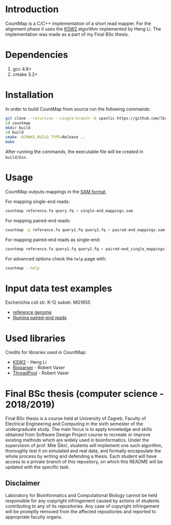 # Introduction

CountMap is a C/C++ implementation of a short read mapper. For the alignment phase it uses the [KSW2][ksw2] algorithm implemented by Heng Li. The implementation was made as a part of my Final BSc thesis.

# Dependencies

1. gcc 4.8+
2. cmake 3.2+

# Installation

In order to build CountMap from source run the following commands:

```bash
git clone --recursive --single-branch -b spavlic https://github.com/lbcb-edu/BSc-thesis-18-19.git countmap
cd countmap
mkdir build
cd build
cmake -DCMAKE_BUILD_TYPE=Release ..
make
```

After running the commands, the executable file will be created in `build/bin`.

# Usage

CountMap outputs mappings in the [SAM format][sam].

For mapping single-end reads:
```bash 
countmap reference.fa query.fq > single-end_mappings.sam
```

For mapping paired-end reads:
```bash
countmap -p reference.fa query1.fq query2.fq > paired-end_mappings.sam
```

For mapping paired-end reads as single-end:
```bash
countmap reference.fa query1.fq query2.fq > paired-end_single_mappings.sam
```

For advanced options check the `help` page with:
```bash
countmap --help
```

# Input data test examples

Escherichia coli str. K-12 substr. MG1655
  - [reference genome][ref]
  - [Illumina paired-end reads][reads]

# Used libraries

Credits for libraries used in CountMap:

  - [KSW2][ksw2] - Heng Li
  - [Bioparser][bp] - Robert Vaser
  - [ThreadPool][tp] - Robert Vaser

# Final BSc thesis (computer science - 2018/2019)

Final BSc thesis is a course held at University of Zagreb, Faculty of Electrical Engineering and Computing in the sixth semester of the undergraduate study. The main focus is to apply knowledge and skills obtained from Software Design Project course to recreate or improve existing methods which are widely used in bioinformatics. Under the supervision of prof. Mile Šikić, students will implement one such algorithm, thoroughly test it on simulated and real data, and formally encapsulate the whole process by writing and defending a thesis. Each student will have access to a private branch of this repository, on which this README will be updated with the specific task.

## Disclaimer

Laboratory for Bioinformatics and Computational Biology cannot be held responsible for any copyright infringement caused by actions of students contributing to any of its repositories. Any case of copyright infringement will be promptly removed from the affected repositories and reported to appropriate faculty organs.

[ksw2]: https://github.com/lh3/ksw2
[sam]: https://samtools.github.io/hts-specs/SAMv1.pdf
[ref]: https://www.ncbi.nlm.nih.gov/genome/167
[reads]: http://www.ebi.ac.uk/ena/data/view/ERA000206&display=html
[bp]: https://github.com/rvaser/bioparser
[tp]: https://github.com/rvaser/thread_pool